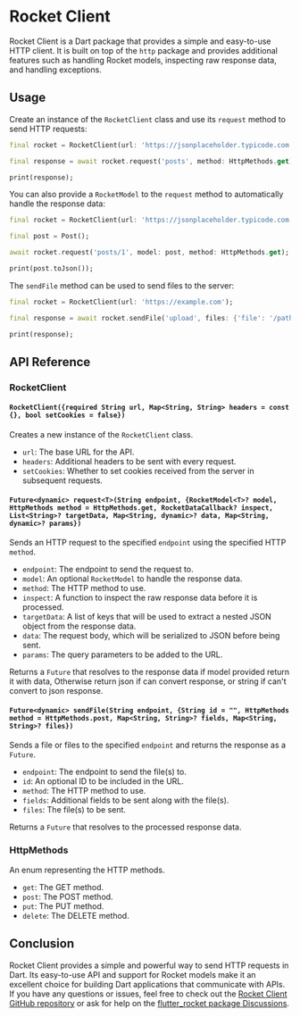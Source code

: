 # Rocket Client

Rocket Client is a Dart package that provides a simple and easy-to-use HTTP client. It is built on top of the `http` package and provides additional features such as handling Rocket models, inspecting raw response data, and handling exceptions.


## Usage


Create an instance of the `RocketClient` class and use its `request` method to send HTTP requests:

```dart
final rocket = RocketClient(url: 'https://jsonplaceholder.typicode.com');

final response = await rocket.request('posts', method: HttpMethods.get);

print(response);
```

You can also provide a `RocketModel` to the `request` method to automatically handle the response data:

```dart
final rocket = RocketClient(url: 'https://jsonplaceholder.typicode.com');

final post = Post();

await rocket.request('posts/1', model: post, method: HttpMethods.get);

print(post.toJson());
```

The `sendFile` method can be used to send files to the server:

```dart
final rocket = RocketClient(url: 'https://example.com');

final response = await rocket.sendFile('upload', files: {'file': '/path/to/my/file.jpg'});

print(response);
```

## API Reference

### RocketClient

#### `RocketClient({required String url, Map<String, String> headers = const {}, bool setCookies = false})`

Creates a new instance of the `RocketClient` class.

- `url`: The base URL for the API.
- `headers`: Additional headers to be sent with every request.
- `setCookies`: Whether to set cookies received from the server in subsequent requests.

#### `Future<dynamic> request<T>(String endpoint, {RocketModel<T>? model, HttpMethods method = HttpMethods.get, RocketDataCallback? inspect, List<String>? targetData, Map<String, dynamic>? data, Map<String, dynamic>? params})`

Sends an HTTP request to the specified `endpoint` using the specified HTTP `method`.

- `endpoint`: The endpoint to send the request to.
- `model`: An optional `RocketModel` to handle the response data.
- `method`: The HTTP method to use.
- `inspect`: A function to inspect the raw response data before it is processed.
- `targetData`: A list of keys that will be used to extract a nested JSON object from the response data.
- `data`: The request body, which will be serialized to JSON before being sent.
- `params`: The query parameters to be added to the URL.

Returns a `Future` that resolves to the response data if model provided return it with data, Otherwise return json if can convert response, or string if can't convert to json response.

#### `Future<dynamic> sendFile(String endpoint, {String id = "", HttpMethods method = HttpMethods.post, Map<String, String>? fields, Map<String, String>? files})`

Sends a file or files to the specified `endpoint` and returns the response as a `Future`.

- `endpoint`: The endpoint to send the file(s) to.
- `id`: An optional ID to be included in the URL.
- `method`: The HTTP method to use.
- `fields`: Additional fields to be sent along with the file(s).
- `files`: The file(s) to be sent.

Returns a `Future` that resolves to the processed response data.

### HttpMethods

An enum representing the HTTP methods.

- `get`: The GET method.
- `post`: The POST method.
- `put`: The PUT method.
- `delete`: The DELETE method.
## Conclusion

Rocket Client provides a simple and powerful way to send HTTP requests in Dart. Its easy-to-use API and support for Rocket models make it an excellent choice for building Dart applications that communicate with APIs. If you have any questions or issues, feel free to check out the [Rocket Client GitHub repository](https://github.com/JahezAcademy/flutter_rocket/rocket_client) or ask for help on the [flutter_rocket package Discussions](https://github.com/JahezAcademy/flutter_rocket/discussions).